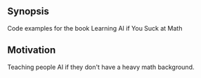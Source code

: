## Synopsis

Code examples for the book Learning AI if You Suck at Math

## Motivation

Teaching people AI if they don't have a heavy math background.

